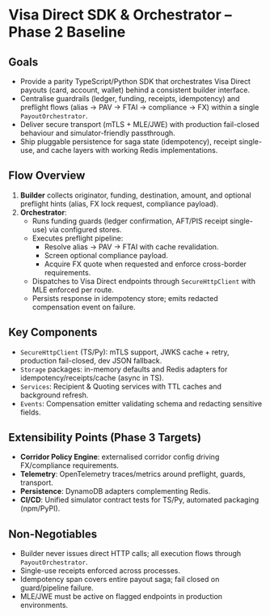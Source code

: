 # Visa Direct SDK & Orchestrator – Phase 2 Baseline

## Goals
- Provide a parity TypeScript/Python SDK that orchestrates Visa Direct payouts (card, account, wallet) behind a consistent builder interface.
- Centralise guardrails (ledger, funding, receipts, idempotency) and preflight flows (alias → PAV → FTAI → compliance → FX) within a single `PayoutOrchestrator`.
- Deliver secure transport (mTLS + MLE/JWE) with production fail-closed behaviour and simulator-friendly passthrough.
- Ship pluggable persistence for saga state (idempotency), receipt single-use, and cache layers with working Redis implementations.

## Flow Overview
1. **Builder** collects originator, funding, destination, amount, and optional preflight hints (alias, FX lock request, compliance payload).
2. **Orchestrator**:
   - Runs funding guards (ledger confirmation, AFT/PIS receipt single-use) via configured stores.
   - Executes preflight pipeline:
     - Resolve alias → PAV → FTAI with cache revalidation.
     - Screen optional compliance payload.
     - Acquire FX quote when requested and enforce cross-border requirements.
   - Dispatches to Visa Direct endpoints through `SecureHttpClient` with MLE enforced per route.
   - Persists response in idempotency store; emits redacted compensation event on failure.

## Key Components
- `SecureHttpClient` (TS/Py): mTLS support, JWKS cache + retry, production fail-closed, dev JSON fallback.
- `Storage` packages: in-memory defaults and Redis adapters for idempotency/receipts/cache (async in TS).
- `Services`: Recipient & Quoting services with TTL caches and background refresh.
- `Events`: Compensation emitter validating schema and redacting sensitive fields.

## Extensibility Points (Phase 3 Targets)
- **Corridor Policy Engine**: externalised corridor config driving FX/compliance requirements.
- **Telemetry**: OpenTelemetry traces/metrics around preflight, guards, transport.
- **Persistence**: DynamoDB adapters complementing Redis.
- **CI/CD**: Unified simulator contract tests for TS/Py, automated packaging (npm/PyPI).

## Non-Negotiables
- Builder never issues direct HTTP calls; all execution flows through `PayoutOrchestrator`.
- Single-use receipts enforced across processes.
- Idempotency span covers entire payout saga; fail closed on guard/pipeline failure.
- MLE/JWE must be active on flagged endpoints in production environments.
